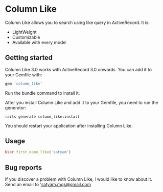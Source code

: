 # Column Like

Column Like allows you to search using like query in ActiveRecord. It is:

* LightWeight
* Customizable
* Available with every model

## Getting started

Column Like 3.0 works with ActiveRecord 3.0 onwards. You can add it to your Gemfile with:

```ruby
gem 'column_like'
```

Run the bundle command to install it.

After you install Column Like and add it to your Gemfile, you need to run the generator:

```console
rails generate column_like:install
```

You should restart your application after installing Column Like.

## Usage

```ruby
User.first_name_like('satyam')
```

## Bug reports

If you discover a problem with Column Like, I would like to know about it. Send an email to 'satyam.mgs@gmail.com
